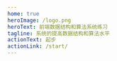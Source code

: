```yaml
---
home: true
heroImage: /logo.png
heroText: 前端数据结构和算法系统练习
tagline: 系统的提高数据结构和算法水平
actionText: 起步
actionLink: /start/
---
```

